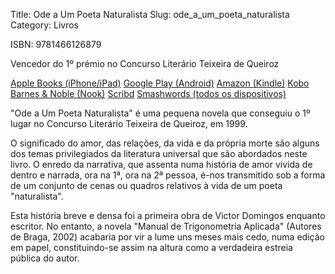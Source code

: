 Title: Ode a Um Poeta Naturalista
Slug: ode_a_um_poeta_naturalista
Category: Livros


ISBN: 9781466126879

Vencedor do 1º prémio no Concurso Literário Teixeira de Queiroz


[Apple Books (iPhone/iPad)](http://itunes.apple.com/pt/book/id491320651)
[Google Play (Android)](https://play.google.com/store/books/details/Victor_Domingos_Ode_a_Um_Poeta_Naturalista?id=oG5vBgAAQBAJ)
[Amazon (Kindle)](http://www.amazon.com/Ode-Poeta-Naturalista-Portuguese-ebook/dp/B006LEUKEK/ref=ntt_at_ep_dpt_3)
[Kobo](http://www.kobobooks.com/ebook/Ode-a-Um-Poeta-Naturalista/book-jBFrdNTOfEizCc45-jwJTw/page1.html)
[Barnes & Noble (Nook)](http://www.barnesandnoble.com/w/ode-a-um-poeta-naturalista-victor-domingos/1108076454?ean=2940032925330&itm=1&usri=victor+domingos)
[Scribd](http://pt.scribd.com/book/193699096/Ode-a-Um-Poeta-Naturalista)
[Smashwords (todos os dispositivos)](http://www.smashwords.com/books/view/102148#longdescr?ref=victordomingos)

 
"Ode a Um Poeta Naturalista" é uma pequena novela que conseguiu o 1º lugar no Concurso Literário Teixeira de Queiroz, em 1999.

O significado do amor, das relações, da vida e da própria morte são alguns dos temas privilegiados da literatura universal que são abordados neste livro. O enredo da narrativa, que assenta numa história de amor vivida de dentro e narrada, ora na 1ª, ora na 2ª pessoa, é-nos transmitido sob a forma de um conjunto de cenas ou quadros relativos à vida de um poeta "naturalista". 

Esta história breve e densa foi a primeira obra de Victor Domingos enquanto escritor. No entanto, a novela "Manual de Trigonometria Aplicada" (Autores de Braga, 2002) acabaria por vir a lume uns meses mais cedo, numa edição em papel, constituindo-se assim na altura como a verdadeira estreia pública do autor. 
